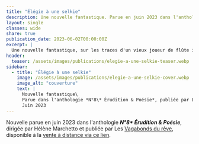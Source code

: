 ```yaml
---
title: "Élégie à une selkie"
description: Une nouvelle fantastique. Parue en juin 2023 dans l'anthologie Érudition & Poésie, publiée par Les Vagabonds du Rêve.
layout: single
classes: wide
share: true
publication_date: 2023-06-02T00:00:00Z
excerpt: |
  Une nouvelle fantastique, sur les traces d'un vieux joueur de flûte irlandais à travers New-York
header:
  teaser: /assets/images/publications/elegie-a-une-selkie-teaser.webp
sidebar:
  - title: "Élégie à une selkie"
    image: /assets/images/publications/elegie-a-une-selkie-cover.webp
    image_alt: "couverture"
    text: |
      Nouvelle fantastique\
      Parue dans l'anthologie *N°8\* Érudition & Poésie*, publiée par Les Vagabonds du rêve\
      Juin 2023
---
```


Nouvelle parue en juin 2023 dans l'anthologie ***N°8\* Érudition & Poésie***, dirigée par Hélène Marchetto et publiée par Les  <a href="https://www.vagabondsdureve.fr/" target="_blank">Vagabonds du rêve</a>, disponible à la <a href="https://www.vagabondsdureve.fr/produit/n8-eridution-poesie/" target="_blank">vente à distance via ce lien</a>.